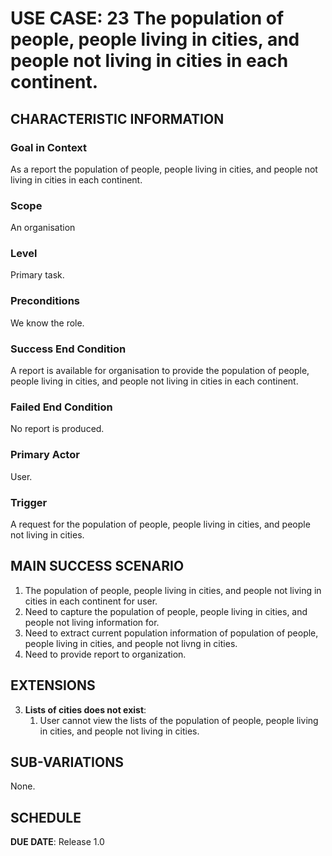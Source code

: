 # USE CASE: 23 The population of people, people living in cities, and people not living in cities in each continent.

## CHARACTERISTIC INFORMATION

### Goal in Context

As a report the population of people, people living in cities, and people not living in cities in each continent.

### Scope

An organisation

### Level

Primary task.

### Preconditions

We know the role.

### Success End Condition

A report is available for organisation to provide the population of people, people living in cities, and people not living in cities in each continent.

### Failed End Condition

No report is produced.

### Primary Actor

User.

### Trigger

A request for the population of people, people living in cities, and people not living in cities.

## MAIN SUCCESS SCENARIO

1. The population of people, people living in cities, and people not living in cities in each continent for user.
2. Need to capture the population of people, people living in cities, and people not living information for.
3. Need to extract current population information of population of people, people living in cities, and people not livng in cities.
4. Need to  provide report to organization.

## EXTENSIONS

3. **Lists of  cities does not exist**:
    1. User cannot view the lists of the population of people, people living in cities, and people not living in cities.

## SUB-VARIATIONS

None.

## SCHEDULE

**DUE DATE**: Release 1.0
